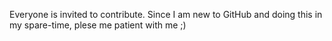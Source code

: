 Everyone is invited to contribute. Since I am new to GitHub and doing this in my spare-time, plese me patient with me ;)
